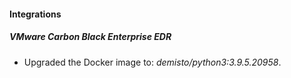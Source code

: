 #### Integrations
##### VMware Carbon Black Enterprise EDR
- Upgraded the Docker image to: *demisto/python3:3.9.5.20958*.
